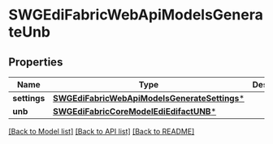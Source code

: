 # SWGEdiFabricWebApiModelsGenerateUnb

## Properties
Name | Type | Description | Notes
------------ | ------------- | ------------- | -------------
**settings** | [**SWGEdiFabricWebApiModelsGenerateSettings***](SWGEdiFabricWebApiModelsGenerateSettings.md) |  | [optional] 
**unb** | [**SWGEdiFabricCoreModelEdiEdifactUNB***](SWGEdiFabricCoreModelEdiEdifactUNB.md) |  | [optional] 

[[Back to Model list]](../README.md#documentation-for-models) [[Back to API list]](../README.md#documentation-for-api-endpoints) [[Back to README]](../README.md)


